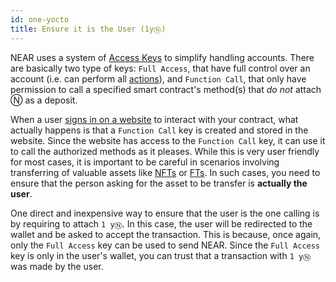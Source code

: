 ```yaml
---
id: one-yocto
title: Ensure it is the User (1yⓃ)
---
```


NEAR uses a system of [Access Keys](../../protocol/access-keys.md) to simplify handling accounts.
There are basically two type of keys: `Full Access`, that have full control over an account (i.e. can perform all [actions](../anatomy/actions.md)), and
`Function Call`, that only have permission to call a specified smart contract's method(s) that _do not_ attach Ⓝ as a deposit.

When a user [signs in on a website](../../2.build/4.web3-apps/integrate-contracts.md#user-sign-in--sign-out) to interact with your contract, what actually happens is
that a `Function Call` key is created and stored in the website. Since the website has access to the `Function Call` key, it can use it to
call the authorized methods as it pleases. While this is very user friendly for most cases, it is important to be careful in scenarios involving
transferring of valuable assets like [NFTs](../../2.build/5.primitives/nft.md) or [FTs](../../2.build/5.primitives/ft.md). In such cases, you need to ensure that
the person asking for the asset to be transfer is **actually the user**.

One direct and inexpensive way to ensure that the user is the one calling is by requiring to attach `1 yⓃ`. In this case, the user will be
redirected to the wallet and be asked to accept the transaction. This is because, once again, only the `Full Access` key can be used to send NEAR.
Since the `Full Access` key is only in the user's wallet, you can trust that a transaction with `1 yⓃ` was made by the user.